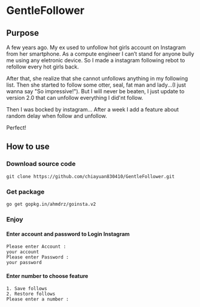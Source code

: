 # GentleFollower
## Purpose
A few years ago. My ex used to unfollow hot girls account on Instagram from her smartphone. As a compute engineer I can’t stand for anyone bully me using any eletronic device. So I made a instagram following rebot to refollow every hot girls back.

After that, she realize that she cannot unfollows anything in my following list. Then she started to follow some otter, seal, fat man and lady...(I just wanna say "So impressive!"). But I will never be beaten, I just update to version 2.0 that can unfollow everything I did'nt follow. 

Then I was bocked by instagram... After a week I add a feature about random delay when follow and unfollow.

Perfect!

## How to use
### Download source code
`git clone https://github.com/chiayuan830410/GentleFollower.git`
### Get package
`go get gopkg.in/ahmdrz/goinsta.v2`
### Enjoy
#### Enter account and password to Login Instagram
```
Please enter Account :
your account
Please enter Password :
your password
```
#### Enter number to choose feature
```
1. Save follows
2. Restore follows
Please enter a number :
```


